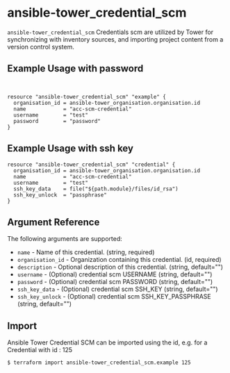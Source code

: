 
# ansible-tower_credential_scm

`ansible-tower_credential_scm` Credentials scm are utilized by Tower for  synchronizing with inventory sources, and importing project content from a version control system.

## Example Usage with password

```hcl


resource "ansible-tower_credential_scm" "example" {
  organisation_id = ansible-tower_organisation.organisation.id
  name            = "acc-scm-credential"
  username        = "test"
  password        = "password"
}
```

## Example Usage with ssh key

```hcl
resource "ansible-tower_credential_scm" "credential" {
  organisation_id = ansible-tower_organisation.organisation.id
  name            = "acc-scm-credential"
  username        = "test"
  ssh_key_data    = file("${path.module}/files/id_rsa")
  ssh_key_unlock  = "passphrase"
}
```

## Argument Reference

The following arguments are supported:

* `name` - Name of this credential. (string, required)
* `organisation_id` - Organization containing this credential. (id, required)
* `description` - Optional description of this credential. (string, default="")
* `username` - (Optional) credential scm USERNAME (string,  default="")
* `password` - (Optional)  credential scm PASSWORD (string, default="")
* `ssh_key_data` - (Optional)  credential scm SSH_KEY  (string, default="")
* `ssh_key_unlock` - (Optional)  credential scm SSH_KEY_PASSPHRASE  (string, default="")



## Import

Ansible Tower Credential SCM can be imported using the id, e.g. for a Credential with id : 125

```sh
$ terraform import ansible-tower_credential_scm.example 125
```